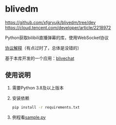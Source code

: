 # blivedm

https://github.com/xfgryujk/blivedm/tree/dev
https://cloud.tencent.com/developer/article/2218972

Python获取bilibili直播弹幕的库，使用WebSocket协议

[协议解释](https://blog.csdn.net/xfgryujk/article/details/80306776)（有点过时了，总体是没错的）

基于本库开发的一个应用：[blivechat](https://github.com/xfgryujk/blivechat)

## 使用说明

1. 需要Python 3.8及以上版本
2. 安装依赖

    ```sh
    pip install -r requirements.txt
    ```

3. 例程看[sample.py](./sample.py)
